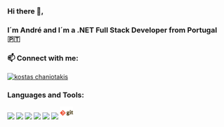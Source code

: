 ### Hi there 👋,
### I´m André and I´m a .NET Full Stack Developer from Portugal 🇵🇹

<p align="left">
<h3 align="left">📫 Connect with me:</h3>
<a href="https://www.linkedin.com/in/andr%C3%A9-amado-374aba18b" target="blank"><img align="center" src="https://cdn.jsdelivr.net/npm/simple-icons@3.0.1/icons/linkedin.svg" alt="kostas chaniotakis" height="30" width="40" /></a>
</p>

<h3 align="left">Languages and Tools:</h3>

<code><img height="30" src="https://github.com/abranhe/programming-languages-logos/blob/master/src/csharp/csharp.png"></code>
<code><img height="30" src="https://github.com/MarikIshtar007/MarikIshtar007/blob/master/images/js.svg"></code>
<code><img height="30" src="https://github.com/MarikIshtar007/MarikIshtar007/blob/master/images/html.svg"></code>
<code><img height="30" src="https://github.com/MarikIshtar007/MarikIshtar007/blob/master/images/css.svg"></code>
<code><img height="30" src="https://github.com/MarikIshtar007/MarikIshtar007/blob/master/images/react.svg"></code>
<code><img height="30" src="https://github.com/MarikIshtar007/MarikIshtar007/blob/master/images/sql.svg"></code>
<code><img height="30" src="https://raw.githubusercontent.com/github/explore/80688e429a7d4ef2fca1e82350fe8e3517d3494d/topics/git/git.png"></code>
